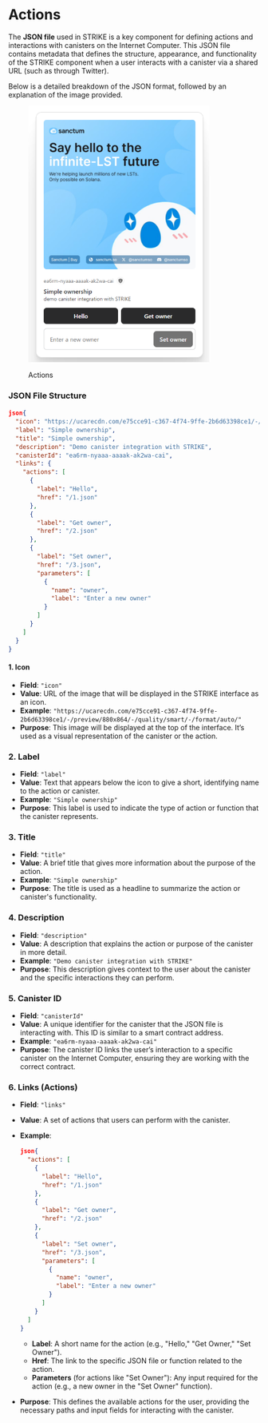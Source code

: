 # Actions

The **JSON file** used in STRIKE is a key component for defining actions and interactions with canisters on the Internet Computer. This JSON file contains metadata that defines the structure, appearance, and functionality of the STRIKE component when a user interacts with a canister via a shared URL (such as through Twitter). &#x20;

Below is a detailed breakdown of the JSON format, followed by an explanation of the image provided.

<figure><img src=".gitbook/assets/image.png" alt="" width="363"><figcaption><p>Actions</p></figcaption></figure>

### **JSON File Structure**

```json
json{
  "icon": "https://ucarecdn.com/e75cce91-c367-4f74-9ffe-2b6d63398ce1/-/preview/880x864/-/quality/smart/-/format/auto/",
  "label": "Simple ownership",
  "title": "Simple ownership",
  "description": "Demo canister integration with STRIKE",
  "canisterId": "ea6rm-nyaaa-aaaak-ak2wa-cai",
  "links": {
    "actions": [
      {
        "label": "Hello",
        "href": "/1.json"
      },
      {
        "label": "Get owner",
        "href": "/2.json"
      },
      {
        "label": "Set owner",
        "href": "/3.json",
        "parameters": [
          {
            "name": "owner",
            "label": "Enter a new owner"
          }
        ]
      }
    ]
  }
}
```

#### **1. Icon**

* **Field**: `"icon"`
* **Value**: URL of the image that will be displayed in the STRIKE interface as an icon.
* **Example**: `"https://ucarecdn.com/e75cce91-c367-4f74-9ffe-2b6d63398ce1/-/preview/880x864/-/quality/smart/-/format/auto/"`
* **Purpose**: This image will be displayed at the top of the interface. It’s used as a visual representation of the canister or the action.

### **2. Label**

* **Field**: `"label"`
* **Value**: Text that appears below the icon to give a short, identifying name to the action or canister.
* **Example**: `"Simple ownership"`
* **Purpose**: This label is used to indicate the type of action or function that the canister represents.

### **3. Title**

* **Field**: `"title"`
* **Value**: A brief title that gives more information about the purpose of the action.
* **Example**: `"Simple ownership"`
* **Purpose**: The title is used as a headline to summarize the action or canister's functionality.

### **4. Description**

* **Field**: `"description"`
* **Value**: A description that explains the action or purpose of the canister in more detail.
* **Example**: `"Demo canister integration with STRIKE"`
* **Purpose**: This description gives context to the user about the canister and the specific interactions they can perform.

### **5. Canister ID**

* **Field**: `"canisterId"`
* **Value**: A unique identifier for the canister that the JSON file is interacting with. This ID is similar to a smart contract address.
* **Example**: `"ea6rm-nyaaa-aaaak-ak2wa-cai"`
* **Purpose**: The canister ID links the user’s interaction to a specific canister on the Internet Computer, ensuring they are working with the correct contract.

### **6. Links (Actions)**

* **Field**: `"links"`
* **Value**: A set of actions that users can perform with the canister.
*   **Example**:

    ```json
    json{
      "actions": [
        {
          "label": "Hello",
          "href": "/1.json"
        },
        {
          "label": "Get owner",
          "href": "/2.json"
        },
        {
          "label": "Set owner",
          "href": "/3.json",
          "parameters": [
            {
              "name": "owner",
              "label": "Enter a new owner"
            }
          ]
        }
      ]
    }
    ```

    * **Label**: A short name for the action (e.g., "Hello," "Get Owner," "Set Owner").
    * **Href**: The link to the specific JSON file or function related to the action.
    * **Parameters** (for actions like "Set Owner"): Any input required for the action (e.g., a new owner in the "Set Owner" function).
* **Purpose**: This defines the available actions for the user, providing the necessary paths and input fields for interacting with the canister.
